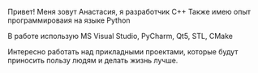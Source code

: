 Привет! Меня зовут Анастасия, я разработчик C++
Также имею опыт программироваия на языке Python

В работе использую MS Visual Studio, PyCharm, Qt5, STL, CMake

Интересно работать над прикладными проектами, которые будут приносить пользу людям и делать жизнь лучше.

